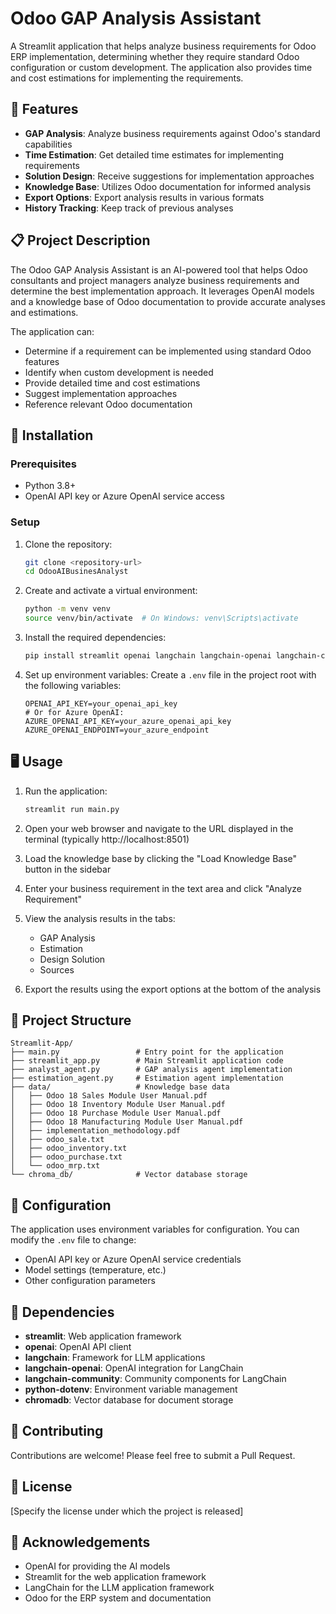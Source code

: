 
# Odoo GAP Analysis Assistant

A Streamlit application that helps analyze business requirements for Odoo ERP implementation, determining whether they require standard Odoo configuration or custom development. The application also provides time and cost estimations for implementing the requirements.

## 🌟 Features

- **GAP Analysis**: Analyze business requirements against Odoo's standard capabilities
- **Time Estimation**: Get detailed time estimates for implementing requirements
- **Solution Design**: Receive suggestions for implementation approaches
- **Knowledge Base**: Utilizes Odoo documentation for informed analysis
- **Export Options**: Export analysis results in various formats
- **History Tracking**: Keep track of previous analyses

## 📋 Project Description

The Odoo GAP Analysis Assistant is an AI-powered tool that helps Odoo consultants and project managers analyze business requirements and determine the best implementation approach. It leverages OpenAI models and a knowledge base of Odoo documentation to provide accurate analyses and estimations.

The application can:
- Determine if a requirement can be implemented using standard Odoo features
- Identify when custom development is needed
- Provide detailed time and cost estimations
- Suggest implementation approaches
- Reference relevant Odoo documentation

## 🚀 Installation

### Prerequisites

- Python 3.8+
- OpenAI API key or Azure OpenAI service access

### Setup

1. Clone the repository:
   ```bash
   git clone <repository-url>
   cd OdooAIBusinesAnalyst
   ```

2. Create and activate a virtual environment:
   ```bash
   python -m venv venv
   source venv/bin/activate  # On Windows: venv\Scripts\activate
   ```

3. Install the required dependencies:
   ```bash
   pip install streamlit openai langchain langchain-openai langchain-community python-dotenv chromadb openai-agents pypdf tiktoken

   ```

4. Set up environment variables:
   Create a `.env` file in the project root with the following variables:
   ```
   OPENAI_API_KEY=your_openai_api_key
   # Or for Azure OpenAI:
   AZURE_OPENAI_API_KEY=your_azure_openai_api_key
   AZURE_OPENAI_ENDPOINT=your_azure_endpoint
   ```

## 🖥️ Usage

1. Run the application:
   ```bash
   streamlit run main.py
   ```

2. Open your web browser and navigate to the URL displayed in the terminal (typically http://localhost:8501)

3. Load the knowledge base by clicking the "Load Knowledge Base" button in the sidebar

4. Enter your business requirement in the text area and click "Analyze Requirement"

5. View the analysis results in the tabs:
   - GAP Analysis
   - Estimation
   - Design Solution
   - Sources

6. Export the results using the export options at the bottom of the analysis

## 📁 Project Structure

```
Streamlit-App/
├── main.py                 # Entry point for the application
├── streamlit_app.py        # Main Streamlit application code
├── analyst_agent.py        # GAP analysis agent implementation
├── estimation_agent.py     # Estimation agent implementation
├── data/                   # Knowledge base data
│   ├── Odoo 18 Sales Module User Manual.pdf
│   ├── Odoo 18 Inventory Module User Manual.pdf
│   ├── Odoo 18 Purchase Module User Manual.pdf
│   ├── Odoo 18 Manufacturing Module User Manual.pdf
│   ├── implementation_methodology.pdf
│   ├── odoo_sale.txt
│   ├── odoo_inventory.txt
│   ├── odoo_purchase.txt
│   └── odoo_mrp.txt
└── chroma_db/              # Vector database storage
```

## 🔧 Configuration

The application uses environment variables for configuration. You can modify the `.env` file to change:

- OpenAI API key or Azure OpenAI service credentials
- Model settings (temperature, etc.)
- Other configuration parameters

## 🧩 Dependencies

- **streamlit**: Web application framework
- **openai**: OpenAI API client
- **langchain**: Framework for LLM applications
- **langchain-openai**: OpenAI integration for LangChain
- **langchain-community**: Community components for LangChain
- **python-dotenv**: Environment variable management
- **chromadb**: Vector database for document storage

## 🤝 Contributing

Contributions are welcome! Please feel free to submit a Pull Request.

## 📄 License

[Specify the license under which the project is released]

## 🙏 Acknowledgements

- OpenAI for providing the AI models
- Streamlit for the web application framework
- LangChain for the LLM application framework
- Odoo for the ERP system and documentation